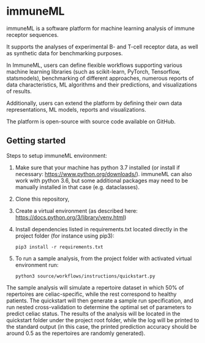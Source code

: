 # immuneML

immuneML is a software platform for machine learning analysis of immune receptor sequences.

It supports the analyses of experimental B- and T-cell receptor data,
as well as synthetic data for benchmarking purposes.

In ImmuneML, users can define flexible workflows supporting various
machine learning libraries (such as scikit-learn, PyTorch, Tensorflow, 
statsmodels), benchmarking of different approaches, numerous reports
of data characteristics, ML algorithms and their predictions, and
visualizations of results.

Additionally, users can extend the platform by defining their own data
 representations, ML models, reports and visualizations.

The platform is open-source with source code available on GitHub.

## Getting started

Steps to setup immuneML environment:

1. Make sure that your machine has python 3.7 installed (or install if necessary: https://www.python.org/downloads/). immuneML can also
work with python 3.6, but some additional packages may need to be manually installed in that case (e.g. dataclasses).
2. Clone this repository, 
3. Create a virtual environment (as described here: https://docs.python.org/3/library/venv.html)
4. Install dependencies listed in requirements.txt located directly in the project folder (for instance using pip3):

   `pip3 install -r requirements.txt`
  
5. To run a sample analysis, from the project folder with activated virtual environment run:

   `python3 source/workflows/instructions/quickstart.py`
   
The sample analysis will simulate a repertoire dataset in which 50% of repertoires are celiac-specific, 
while the rest correspond to healthy patients. The quickstart will then generate a sample run specification, 
and run nested cross-validation to determine the optimal set of parameters to predict celiac status. 
The results of the analysis will be located in the quickstart folder under the project root folder, 
while the log will be printed to the standard output 
(in this case, the printed prediction accuracy should be around 0.5 as the repertoires are randomly generated).
